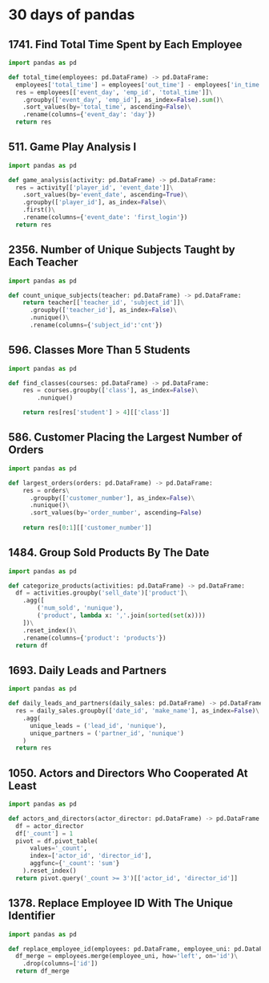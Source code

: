 # 30 days of pandas
## 1741. Find Total Time Spent by Each Employee

```python
import pandas as pd

def total_time(employees: pd.DataFrame) -> pd.DataFrame:
  employees['total_time'] = employees['out_time'] - employees['in_time']
  res = employees[['event_day', 'emp_id', 'total_time']]\
    .groupby(['event_day', 'emp_id'], as_index=False).sum()\
    .sort_values(by='total_time', ascending=False)\
    .rename(columns={'event_day': 'day'})
  return res
```

## 511. Game Play Analysis I

```python
import pandas as pd

def game_analysis(activity: pd.DataFrame) -> pd.DataFrame:
  res = activity[['player_id', 'event_date']]\
    .sort_values(by='event_date', ascending=True)\
    .groupby(['player_id'], as_index=False)\
    .first()\
    .rename(columns={'event_date': 'first_login'})
  return res
```

## 2356. Number of Unique Subjects Taught by Each Teacher

```python
import pandas as pd

def count_unique_subjects(teacher: pd.DataFrame) -> pd.DataFrame:
    return teacher[['teacher_id', 'subject_id']]\
      .groupby(['teacher_id'], as_index=False)\
      .nunique()\
      .rename(columns={'subject_id':'cnt'})
```

## 596. Classes More Than 5 Students

```python
import pandas as pd

def find_classes(courses: pd.DataFrame) -> pd.DataFrame:
    res = courses.groupby(['class'], as_index=False)\
        .nunique()        

    return res[res['student'] > 4][['class']]
```

## 586. Customer Placing the Largest Number of Orders

```python
import pandas as pd

def largest_orders(orders: pd.DataFrame) -> pd.DataFrame:
    res = orders\
      .groupby(['customer_number'], as_index=False)\
      .nunique()\
      .sort_values(by='order_number', ascending=False)
    
    return res[0:1][['customer_number']]
```

## 1484. Group Sold Products By The Date

```python
import pandas as pd

def categorize_products(activities: pd.DataFrame) -> pd.DataFrame:
  df = activities.groupby('sell_date')['product']\
    .agg([
        ('num_sold', 'nunique'),
        ('product', lambda x: ','.join(sorted(set(x))))            
    ])\
    .reset_index()\
    .rename(columns={'product': 'products'})
  return df
```

## 1693. Daily Leads and Partners
```python
import pandas as pd

def daily_leads_and_partners(daily_sales: pd.DataFrame) -> pd.DataFrame:
  res = daily_sales.groupby(['date_id', 'make_name'], as_index=False)\
    .agg(
      unique_leads = ('lead_id', 'nunique'),
      unique_partners = ('partner_id', 'nunique')
    )
  return res
```

## 1050. Actors and Directors Who Cooperated At Least 

```python
import pandas as pd

def actors_and_directors(actor_director: pd.DataFrame) -> pd.DataFrame:
  df = actor_director
  df['_count'] = 1
  pivot = df.pivot_table(
      values='_count', 
      index=['actor_id', 'director_id'], 
      aggfunc={'_count': 'sum'}
    ).reset_index()
  return pivot.query('_count >= 3')[['actor_id', 'director_id']]
```

## 1378. Replace Employee ID With The Unique Identifier

```python
import pandas as pd

def replace_employee_id(employees: pd.DataFrame, employee_uni: pd.DataFrame) -> pd.DataFrame:
  df_merge = employees.merge(employee_uni, how='left', on='id')\
    .drop(columns=['id'])    
  return df_merge
```